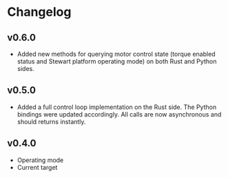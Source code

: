 # Changelog

## v0.6.0

* Added new methods for querying motor control state (torque enabled status and Stewart platform operating mode) on both Rust and Python sides.

## v0.5.0

* Added a full control loop implementation on the Rust side. The Python bindings were updated accordingly. All calls are now asynchronous and should returns instantly.

## v0.4.0

* Operating mode
* Current target